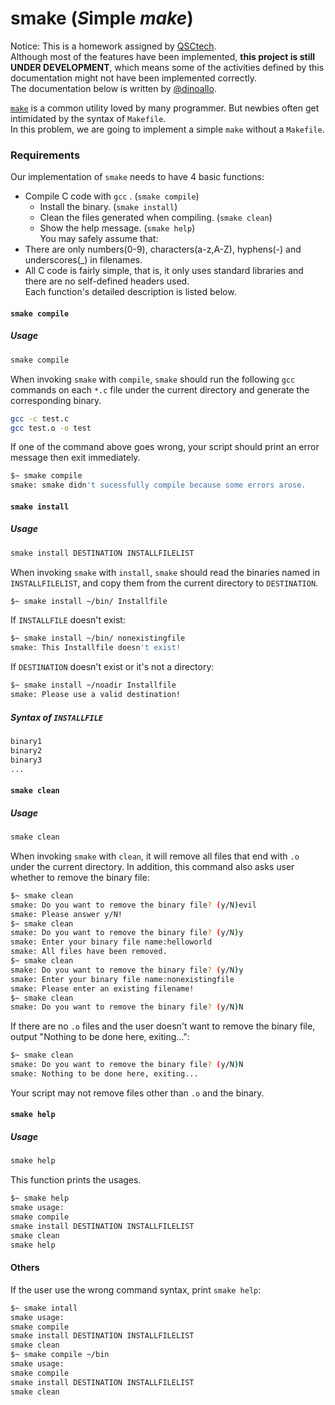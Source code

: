 # smake (*S*imple *make*)

Notice: This is a homework assigned by [QSCtech](https://github.com/QSCTech).  
Although most of the features have been implemented, **this project is still UNDER DEVELOPMENT**, which means some of the activities defined by this documentation might not have been implemented correctly.  
The documentation below is written by [@dinoallo](https://github.com/dinoallo).  

[`make`](https://en.wikipedia.org/wiki/Make_(software)) is a common utility loved by many programmer. But newbies often get intimidated by the syntax of `Makefile`.  
In this problem, we are going to implement a simple `make` without a `Makefile`.  

### Requirements
Our implementation of `smake` needs to have 4 basic functions:  
- Compile C code with `gcc` . (`smake compile`)  
    - Install the binary. (`smake install`)  
    - Clean the files generated when compiling. (`smake clean`)  
    - Show the help message. (`smake help`)  
You may safely assume that:  
- There are only numbers(0-9), characters(a-z,A-Z), hyphens(-) and underscores(_) in filenames.  
- All C code is fairly simple, that is, it only uses standard libraries and there are no self-defined headers used.  
Each function's detailed description is listed below.  

#### `smake compile`
##### Usage
```sh
smake compile
```
When invoking `smake` with `compile`, `smake` should run the following `gcc` commands on each `*.c` file under the current directory and generate the corresponding binary.
```sh
gcc -c test.c
gcc test.o -o test
```
If one of the command above goes wrong, your script should print an error message then exit immediately.  
```sh
$~ smake compile
smake: smake didn't sucessfully compile because some errors arose.
```
#### `smake install`
##### Usage
```sh
smake install DESTINATION INSTALLFILELIST
```
When invoking `smake` with `install`, `smake` should read the binaries named in `INSTALLFILELIST`, and copy them from the current directory to `DESTINATION`.  
```sh
$~ smake install ~/bin/ Installfile
```
If `INSTALLFILE` doesn't exist:  
```sh
$~ smake install ~/bin/ nonexistingfile
smake: This Installfile doesn't exist!
```
If `DESTINATION` doesn't exist or it's not a directory:  
```sh
$~ smake install ~/noadir Installfile
smake: Please use a valid destination!
```
##### Syntax of `INSTALLFILE`
```sh
binary1
binary2
binary3
...
```
#### `smake clean`
##### Usage
```sh
smake clean
```
When invoking `smake` with `clean`, it will remove all files that end with `.o` under the current directory. In addition, this command also asks user whether to remove the binary file:  
```sh
$~ smake clean
smake: Do you want to remove the binary file? (y/N)evil
smake: Please answer y/N!
$~ smake clean
smake: Do you want to remove the binary file? (y/N)y
smake: Enter your binary file name:helloworld
smake: All files have been removed.
$~ smake clean
smake: Do you want to remove the binary file? (y/N)y
smake: Enter your binary file name:nonexistingfile
smake: Please enter an existing filename!
$~ smake clean
smake: Do you want to remove the binary file? (y/N)N
```
If there are no `.o` files and the user doesn't want to remove the binary file, output "Nothing to be done here, exiting...":  
```sh
$~ smake clean
smake: Do you want to remove the binary file? (y/N)N
smake: Nothing to be done here, exiting...
```
Your script may not remove files other than `.o` and the binary.  
#### `smake help`
##### Usage
```sh
smake help
```
This function prints the usages.
```sh
$~ smake help
smake usage:
smake compile
smake install DESTINATION INSTALLFILELIST
smake clean
smake help
```
#### Others
If the user use the wrong command syntax, print `smake help`:  
```sh
$~ smake intall
smake usage:
smake compile
smake install DESTINATION INSTALLFILELIST
smake clean
$~ smake compile ~/bin
smake usage:
smake compile
smake install DESTINATION INSTALLFILELIST
smake clean
```
